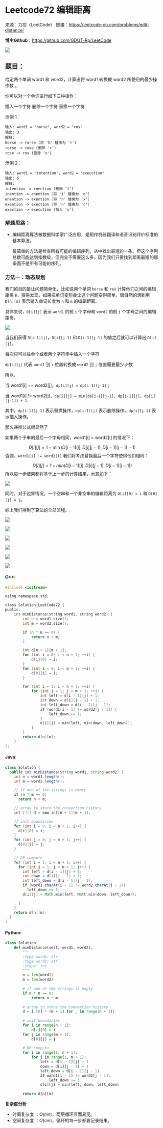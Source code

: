 # Leetcode72 编辑距离

来源：力扣（LeetCode）
链接：https://leetcode-cn.com/problems/edit-distance/



**博主Github**：<https://github.com/GDUT-Rp/LeetCode>

![](https://img-blog.csdnimg.cn/20190716111029424.png?x-oss-process=image/watermark,type_ZmFuZ3poZW5naGVpdGk,shadow_10,text_aHR0cHM6Ly9ibG9nLmNzZG4ubmV0L3dlaXhpbl80MTczODAzMA==,size_16,color_FFFFFF,t_70)

## 题目：

给定两个单词 word1 和 word2，计算出将 word1 转换成 word2 所使用的最少操作数 。

你可以对一个单词进行如下三种操作：

插入一个字符
删除一个字符
替换一个字符



示例 1：

```
输入: word1 = "horse", word2 = "ros"
输出: 3
解释: 
horse -> rorse (将 'h' 替换为 'r')
rorse -> rose (删除 'r')
rose -> ros (删除 'e')
```


示例 2：

```
输入: word1 = "intention", word2 = "execution"
输出: 5
解释: 
intention -> inention (删除 't')
inention -> enention (将 'i' 替换为 'e')
enention -> exention (将 'n' 替换为 'x')
exention -> exection (将 'n' 替换为 'c')
exection -> execution (插入 'u')
```



### 解题思路：

- 编辑距离算法被数据科学家广泛应用，是用作机器翻译和语音识别评价标准的基本算法。

  最简单的方法是检查所有可能的编辑序列，从中找出最短的一条。但这个序列总数可能达到指数级，但完全不需要这么多，因为我们只要找到距离最短的那条而不是所有可能的序列。

  

### 方法一：动态规划

我们的目的是让问题简单化，比如说两个单词 `horse` 和 `ros` 计算他们之间的编辑距离 `D`，容易发现，如果把单词变短会让这个问题变得简单，很自然的想到用 `D[n][m]` 表示输入单词长度为 `n` 和 `m` 的编辑距离。

具体来说，`D[i][j]` 表示 `word1` 的前 `i` 个字母和 `word2` 的前 `j` 个字母之间的编辑距离。

![](https://pic.leetcode-cn.com/b6ee3ba6350ac2d789e633dada130d64687530cf4cc2f2c2c6dbb1bed6c09056-72-1.png)

当我们获得 `D[i-1][j]`，`D[i][j-1]` 和 `D[i-1][j-1]` 的值之后就可以计算出 `D[i][j]`。

每次只可以往单个或者两个字符串中插入一个字符



`dp[i][j]` 代表 `word1` 到 `i` 位置转换成 `word2` 到 `j` 位置需要最少步数

所以，

当 word1[i] == word2[j]，`dp[i][j] = dp[i-1][j-1]`；

当 word1[i] != word2[j]，`dp[i][j] = min(dp[i-1][j-1], dp[i-1][j], dp[i][j-1]) + 1`

其中，`dp[i-1][j-1]` 表示替换操作，`dp[i-1][j]` 表示删除操作，`dp[i][j-1]` 表示插入操作。



那么递推公式很显然了

如果两个子串的最后一个字母相同，word1[i] = word2[i] 的情况下：

$$
D[i][j] = 1 + \min(D[i - 1][j], D[i][j - 1], D[i - 1][j - 1] - 1)
$$
否则，`word1[i] != word2[i]` 我们将考虑替换最后一个字符使得他们相同：

$$
D[i][j]=1+min(D[i−1][j],D[i][j−1],D[i−1][j−1])
$$
所以每一步结果都将基于上一步的计算结果，示意如下：

![](https://pic.leetcode-cn.com/5ddb125b8055b95c3698af33d1cbe6ef480d4675204f71194b386fffecaca365-72-2.png)



同时，对于边界情况，一个空串和一个非空串的编辑距离为 `D[i][0] = i` 和 `D[0][j] = j`。

综上我们得到了算法的全部流程。

![](https://pic.leetcode-cn.com/49396b8cfa17a025d2bc02f0c74c9858f974d038dfd9f9f1e09a45dc14aa68dc-image.png)

![](https://pic.leetcode-cn.com/acd1a6e5b745890c29702b94b2f4c17b23902f28b64ba6c1a9cb337b36290b59-image.png)

![](https://pic.leetcode-cn.com/70b6ced37824dce2db3033376e9bbe2eda9d2b2b95a33cfe30e148f58ec25009-image.png)

![](https://pic.leetcode-cn.com/422391e2a47057f9ee8edc483038be5358055ad4f456541e020a30fd69fa9649-image.png)

![](https://pic.leetcode-cn.com/2d82d9b03d494c16e8559174a25bc56b098d7b3d54a2c8c3accdda1027aef2ab-image.png)

![](https://pic.leetcode-cn.com/a8f28988330d08527b56ef6834577ef661560eebb26755a0dd0b316642776b72-image.png)







#### C++:

```c
#include <iostream>

using namespace std;

class Solution_LeetCode72 {
public:
    int minDistance(string word1, string word2) {
        int n = word1.size();
        int m = word2.size();

        if (n * m == 0) {
            return n + m;
        }

        int d[n + 1][m + 1];
        for (int i = 0; i < n + 1; ++i) {
            d[i][0] = i;
        }
        for (int i = 0; i < m + 1; ++i) {
            d[0][i] = i;
        }

        for (int i = 1; i < n + 1; ++i) {
            for (int j = 1; j < m + 1; ++j) {
                int left = d[i - 1][j] + 1;
                int down = d[i][j - 1] + 1;
                int left_down = d[i - 1][j - 1];
                if (word1[i - 1] != word2[j - 1]) {
                    left_down += 1;
                }
                d[i][j] = min(left, min(down, left_down));
            }
        }
        return d[n][m];
    }
};
```



#### Java:

```java
class Solution {
  public int minDistance(String word1, String word2) {
    int n = word1.length();
    int m = word2.length();

    // if one of the strings is empty
    if (n * m == 0)
      return n + m;

    // array to store the convertion history
    int [][] d = new int[n + 1][m + 1];

    // init boundaries
    for (int i = 0; i < n + 1; i++) {
      d[i][0] = i;
    }
    for (int j = 0; j < m + 1; j++) {
      d[0][j] = j;
    }

    // DP compute 
    for (int i = 1; i < n + 1; i++) {
      for (int j = 1; j < m + 1; j++) {
        int left = d[i - 1][j] + 1;
        int down = d[i][j - 1] + 1;
        int left_down = d[i - 1][j - 1];
        if (word1.charAt(i - 1) != word2.charAt(j - 1))
          left_down += 1;
        d[i][j] = Math.min(left, Math.min(down, left_down));

      }
    }
    return d[n][m];
  }
}
```



#### Python:

```python
class Solution:
    def minDistance(self, word1, word2):
        """
        :type word1: str
        :type word2: str
        :rtype: int
        """
        n = len(word1)
        m = len(word2)
        
        # if one of the strings is empty
        if n * m == 0:
            return n + m
        
        # array to store the convertion history
        d = [ [0] * (m + 1) for _ in range(n + 1)]
        
        # init boundaries
        for i in range(n + 1):
            d[i][0] = i
        for j in range(m + 1):
            d[0][j] = j
        
        # DP compute 
        for i in range(1, n + 1):
            for j in range(1, m + 1):
                left = d[i - 1][j] + 1
                down = d[i][j - 1] + 1
                left_down = d[i - 1][j - 1] 
                if word1[i - 1] != word2[j - 1]:
                    left_down += 1
                d[i][j] = min(left, down, left_down)
        
        return d[n][m]
```

**复杂度分析**

- 时间复杂度 ：$O(mn)$，两层循环显而易见。
- 空间复杂度 ：$O(mn)$，循环的每一步都要记录结果。



